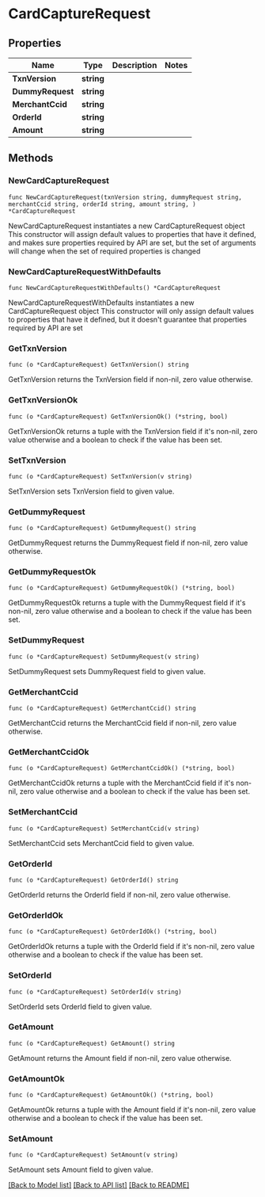# CardCaptureRequest

## Properties

Name | Type | Description | Notes
------------ | ------------- | ------------- | -------------
**TxnVersion** | **string** |  | 
**DummyRequest** | **string** |  | 
**MerchantCcid** | **string** |  | 
**OrderId** | **string** |  | 
**Amount** | **string** |  | 

## Methods

### NewCardCaptureRequest

`func NewCardCaptureRequest(txnVersion string, dummyRequest string, merchantCcid string, orderId string, amount string, ) *CardCaptureRequest`

NewCardCaptureRequest instantiates a new CardCaptureRequest object
This constructor will assign default values to properties that have it defined,
and makes sure properties required by API are set, but the set of arguments
will change when the set of required properties is changed

### NewCardCaptureRequestWithDefaults

`func NewCardCaptureRequestWithDefaults() *CardCaptureRequest`

NewCardCaptureRequestWithDefaults instantiates a new CardCaptureRequest object
This constructor will only assign default values to properties that have it defined,
but it doesn't guarantee that properties required by API are set

### GetTxnVersion

`func (o *CardCaptureRequest) GetTxnVersion() string`

GetTxnVersion returns the TxnVersion field if non-nil, zero value otherwise.

### GetTxnVersionOk

`func (o *CardCaptureRequest) GetTxnVersionOk() (*string, bool)`

GetTxnVersionOk returns a tuple with the TxnVersion field if it's non-nil, zero value otherwise
and a boolean to check if the value has been set.

### SetTxnVersion

`func (o *CardCaptureRequest) SetTxnVersion(v string)`

SetTxnVersion sets TxnVersion field to given value.


### GetDummyRequest

`func (o *CardCaptureRequest) GetDummyRequest() string`

GetDummyRequest returns the DummyRequest field if non-nil, zero value otherwise.

### GetDummyRequestOk

`func (o *CardCaptureRequest) GetDummyRequestOk() (*string, bool)`

GetDummyRequestOk returns a tuple with the DummyRequest field if it's non-nil, zero value otherwise
and a boolean to check if the value has been set.

### SetDummyRequest

`func (o *CardCaptureRequest) SetDummyRequest(v string)`

SetDummyRequest sets DummyRequest field to given value.


### GetMerchantCcid

`func (o *CardCaptureRequest) GetMerchantCcid() string`

GetMerchantCcid returns the MerchantCcid field if non-nil, zero value otherwise.

### GetMerchantCcidOk

`func (o *CardCaptureRequest) GetMerchantCcidOk() (*string, bool)`

GetMerchantCcidOk returns a tuple with the MerchantCcid field if it's non-nil, zero value otherwise
and a boolean to check if the value has been set.

### SetMerchantCcid

`func (o *CardCaptureRequest) SetMerchantCcid(v string)`

SetMerchantCcid sets MerchantCcid field to given value.


### GetOrderId

`func (o *CardCaptureRequest) GetOrderId() string`

GetOrderId returns the OrderId field if non-nil, zero value otherwise.

### GetOrderIdOk

`func (o *CardCaptureRequest) GetOrderIdOk() (*string, bool)`

GetOrderIdOk returns a tuple with the OrderId field if it's non-nil, zero value otherwise
and a boolean to check if the value has been set.

### SetOrderId

`func (o *CardCaptureRequest) SetOrderId(v string)`

SetOrderId sets OrderId field to given value.


### GetAmount

`func (o *CardCaptureRequest) GetAmount() string`

GetAmount returns the Amount field if non-nil, zero value otherwise.

### GetAmountOk

`func (o *CardCaptureRequest) GetAmountOk() (*string, bool)`

GetAmountOk returns a tuple with the Amount field if it's non-nil, zero value otherwise
and a boolean to check if the value has been set.

### SetAmount

`func (o *CardCaptureRequest) SetAmount(v string)`

SetAmount sets Amount field to given value.



[[Back to Model list]](../README.md#documentation-for-models) [[Back to API list]](../README.md#documentation-for-api-endpoints) [[Back to README]](../README.md)


